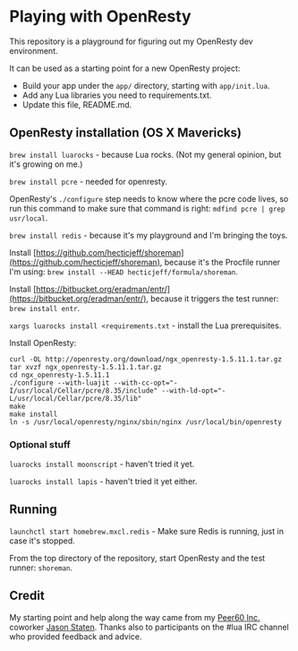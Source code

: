 # Playing with OpenResty

This repository is a playground for figuring out my OpenResty dev environment.

It can be used as a starting point for a new OpenResty project:

* Build your app under the `app/` directory, starting with `app/init.lua`.
* Add any Lua libraries you need to requirements.txt.
* Update this file, README.md.

## OpenResty installation (OS X Mavericks)

`brew install luarocks` - because Lua rocks. (Not my general opinion, but it's growing on me.)

`brew install pcre` - needed for openresty.

OpenResty's `./configure` step needs to know where the pcre code lives, so run this command to make sure that command is right: `mdfind pcre | grep usr/local`.

`brew install redis` - because it's my playground and I'm bringing the toys.

Install [https://github.com/hecticjeff/shoreman](https://github.com/hecticjeff/shoreman), because it's the Procfile runner I'm using: `brew install --HEAD hecticjeff/formula/shoreman`.

Install [https://bitbucket.org/eradman/entr/](https://bitbucket.org/eradman/entr/), because it triggers the test runner: `brew install entr`.

`xargs luarocks install <requirements.txt` - install the Lua prerequisites.

Install OpenResty:

```
curl -OL http://openresty.org/download/ngx_openresty-1.5.11.1.tar.gz
tar xvzf ngx_openresty-1.5.11.1.tar.gz
cd ngx_openresty-1.5.11.1
./configure --with-luajit --with-cc-opt="-I/usr/local/Cellar/pcre/8.35/include" --with-ld-opt="-L/usr/local/Cellar/pcre/8.35/lib"
make
make install
ln -s /usr/local/openresty/nginx/sbin/nginx /usr/local/bin/openresty
```

### Optional stuff

`luarocks install moonscript` - haven't tried it yet.

`luarocks install lapis` - haven't tried it yet either.

## Running

`launchctl start homebrew.mxcl.redis` - Make sure Redis is running, just in case it's stopped.

From the top directory of the repository, start OpenResty and the test runner: `shoreman`.

## Credit

My starting point and help along the way came from my [Peer60 Inc.](http://peer60.com) coworker [Jason Staten](https://github.com/statianzo/). Thanks also to participants on the #lua IRC channel who provided feedback and advice.
